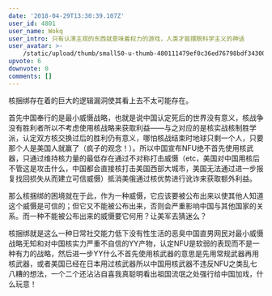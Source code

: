 ```yaml
---
date: '2018-04-29T13:30:39.107Z'
user_id: 4801
user_name: Wokq
user_intro: 只有认清主观的东西就意味着权力的游戏，人类才能摆脱科学主义的神话
user_avatar: >-
    /static/upload/thumb/small50-u-thumb-480111479ef0c36ed76798bdf34300c8588afa7ab3df.png
upvote: 6
downvote: 0
comments: []
---
```


核捆绑存在着的巨大的逻辑漏洞使其看上去不太可能存在。

首先中国奉行的是最小威慑战略，也就是说中国认定死后的世界没有意义，核战争没有胜利者所以不考虑使用核战略来获取利益——与之对应的是核实战核制胜学派，认定双方核交换过后的胜利仍有意义，哪怕核战结束时地球只剩一个人，只要那个人是美国人就赢了（疯子的观念！）。所以中国宣布NFU绝不首先使用核武器，只通过维持核力量的最低存在通过不对称打击威慑（etc，美国对中国用核后不管这是攻击什么，中国都会直接核打击美国西部大城市，美国无法通过进一步报复找回损失从而建立可信威慑）抵消美俄通过核优势进行讹诈来获取额外利益。

那么核捆绑的困境就在于此，作为一种威慑，它应该要被公布出来以使其他人知道这个威慑是可信的；但它又不能被公布出来，否则会严重影响中国与其他国家的关系。而一种不能被公布出来的威慑要它何用？让美军去猜迷么？  

核捆绑就是这么一种日常社交能力低下没有性生活的恶臭中国直男网民对最小威慑战略无知和对中国核实力严重不自信的YY产物，认定NFU是软弱的表现而不是一种有力的战略，然后进一步YY什么不首先使用核武器的意思是先用常规武器再用核武器，或者美国已经在日本用过核武器所以中国用核武器不违反NFU之类乱七八糟的想法，一个二个还沾沾自喜我真聪明看出祖国流氓之处强行给中国加戏，什么玩意！
